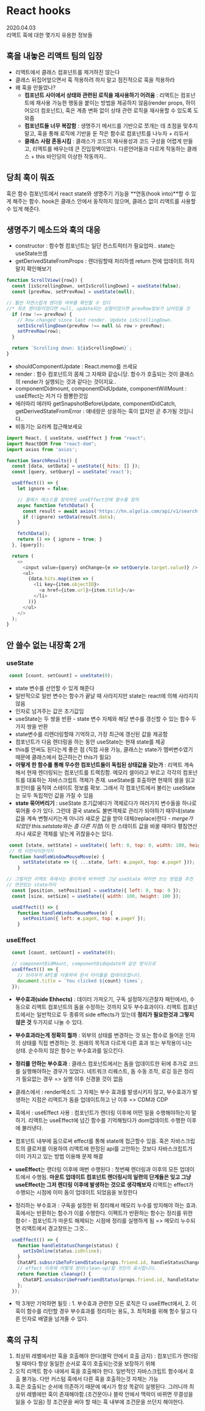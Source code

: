 # React hooks
2020.04.03  
리액트 훅에 대한 몇가지 유용한 정보들  

## 훅을 내놓은 리액트 팀의 입장
- 리액트에서 클래스 컴포넌트를 제거하진 않는다
- 클래스 뒤집어엎으면서 훅 적용하려 하지 말고 점진적으로 훅을 적용하라
- 왜 훅을 만들었나?
    - **컴포넌트 사이에서 상태와 관련된 로직을 재사용하기 어려움** : 리액트는 컴포넌트에 재사용 가능한 행동을 붙이는 방법을 제공하지 않음(render props, 하이어오더 컴포넌트), 훅은 계층 변화 없이 상태 관련 로직을 재사용할 수 있도록 도와줌
    - **컴포넌트들 너무 복잡함** : 생명주기 메서드를 기반으로 쪼개는 데 초점을 맞추지 말고, 훅을 통해 로직에 기반을 둔 작은 함수로 컴포넌트를 나누자 + 리듀서
    - **클래스 사람 혼동시킴** : 클래스가 코드의 재사용성과 코드 구성을 어렵게 만들고, 리액트를 배우는데 큰 진입장벽이었다. 다른언어들과 다르게 작동하는 클래스 + this 바인딩의 이상한 작동까지.. 

## 당최 훅이 뭐죠
훅은 함수 컴포넌트에서 react state와 생명주기 기능을 **연동(hook into)**할 수 있게 해주는 함수. hook은 클래스 안에서 동작하지 않으며, 클래스 없이 리액트를 사용할 수 있게 해준다. 

## 생명주기 메소드와 훅의 대응
- constructor : 함수형 컴포넌트는 일단 컨스트럭터가 필요업따.. state는 useState쓰셈
- getDerivedStateFromProps : 렌더링할때 처리하셈 return 전에 업데이트 하지말지 확인해보기
```js
function ScrollView({row}) {
  const [isScrollingDown, setIsScrollingDown] = useState(false);
  const [prevRow, setPrevRow] = useState(null);

// 훨씬 자연스럽게 렌더링 여부를 확인할 수 있다
//* 최초 렌더링이었다면 null, update되는 상황이었으면 prevRow정보가 남아있을 것 
  if (row !== prevRow) {
    // Row changed since last render. Update isScrollingDown.
    setIsScrollingDown(prevRow !== null && row > prevRow);
    setPrevRow(row);
  }

  return `Scrolling down: ${isScrollingDown}`;
}
```
- shouldComponentUpdate : React.memo를 쓰세요
- render : 함수 컴포넌트의 몸체 그 자체와 같습니당. 함수가 호출되는 것이 클래스의 render가 실행되는 것과 같다는 것이지요..
- componentDidmount, componentDidUpdate, componentWillMount : useEffect는 저거 다 짬뽕한것임
- 에러따리 에러따 getSnapshotBeforeUpdate, componentDidCatch, getDerivedStateFromError : 얘네랑은 상응하는 훅이 없지만 곧 추가될 것임니다..
- 비동기는 요러케 접근해보세요
```js
import React, { useState, useEffect } from "react";
import ReactDOM from "react-dom";
import axios from 'axios';

function SearchResults() {
  const [data, setData] = useState({ hits: [] });
  const [query, setQuery] = useState('react');

  useEffect(() => {
    let ignore = false;

    // 클래스 메소드를 정의하듯 useEffect안에 함수를 정의 
    async function fetchData() {
      const result = await axios('https://hn.algolia.com/api/v1/search?query=' + query);
      if (!ignore) setData(result.data);
    }

    fetchData();
    return () => { ignore = true; }
  }, [query]);

  return (
    <>
      <input value={query} onChange={e => setQuery(e.target.value)} />
      <ul>
        {data.hits.map(item => (
          <li key={item.objectID}>
            <a href={item.url}>{item.title}</a>
          </li>
        ))}
      </ul>
    </>
  );
}
```

## 안 쓸수 없는 내장훅 2개
### useState
```js
 const [count, setCount] = useState(0);
```
- state 변수를 선언할 수 있게 해준다
- 일반적으로 일반 변수는 함수가 끝날 때 사라지지만 state는 react에 의해 사라지지 않음
- 인자로 넘겨주는 값은 초기값임
- useState는 두 쌍을 반환 - state 변수 자체와 해당 변수를 갱신할 수 있는 함수 두 가지 쌍을 반환
- state변수를 리렌더링할때 기억하고, 가장 최근에 갱신된 값을 제공함
- 컴포넌트가 다음 렌더링을 하는 동안 useState는 현재 state를 제공
- this를 안써도 된다는게 좋은 점 (직접 사용 가능, 클래스는 state가 멤버변수였기 때문에 클래스에서 접근하는건 this가 필요)
- **어떻게 한 함수를 통해 무수한 컴포넌트들이 독립된 상태값을 갖는가** : 리액트 계속해서 현재 렌더링되는 컴포넌트를 트랙킹함. 메모리 셀이라고 부르고 각각의 컴포넌트를 대표하는 자바스크립트 객체가 존재. useState를 호출하면 현재의 셀을 읽고 포인터를 움직여 스테이트 정보를 확보. 그래서 각 컴포넌트에서 불리는 useState는 모두 독립적인 값을 가질 수 있음
- **state 묶어버리기** : useState 초기값에다가 객체로다가 여러가지 변수들을 하나로 묶어줄 수가 있다. 그런데 결국 state도 불변객체로 관리가 되야하기 때무네(state값을 계속 변형시키는게 아니라 새로운 값을 받아 대체(replace)한다 - *merge가 되었던 this.setstate와는 좀 다른 지점*) 이 한 스테이트 값을 바꿀 때마다 펼침연산자나 새로운 객체를 넣는게 귀찮을수는 있다.
```js
 const [state, setState] = useState({ left: 0, top: 0, width: 100, height: 100 });
 // 뭐 이런식이란거지
 function handleWindowMouseMove(e) {
      setState(state => ({ ...state, left: e.pageX, top: e.pageY }));
    }

// 그렇지만 리액트 측에서는 용이하게 바꾸려면 그냥 useState 여러번 쓰는 방법을 추천
// 연관있는 state끼리
  const [position, setPosition] = useState({ left: 0, top: 0 });
  const [size, setSize] = useState({ width: 100, height: 100 });

  useEffect(() => {
    function handleWindowMouseMove(e) {
      setPosition({ left: e.pageX, top: e.pageY });
    }
```

### useEffect
```js
  const [count, setCount] = useState(0);

  // componentDidMount, componentDidUpdate와 같은 방식으로
  useEffect(() => {
    // 브라우저 API를 이용하여 문서 타이틀을 업데이트합니다.
    document.title = `You clicked ${count} times`;
  });
```
- **부수효과(side Ehhects)** : 데이터 가져오기, 구독 설정하기(관찰자 패턴에서), 수동으로 리액트 컴포넌트의 돔을 수정하는 것까지 모두 부수효과이다. 리액트 컴포넌트에서는 일반적으로 두 종류의 side effects가 있는데 **정리가 필요한것과 그렇지 않은 것** 두가지로 나눌 수 있다.

- **부수효과라는게 정확히 뭘까** : 외부의 상태를 변경하는 것 또는 함수로 들어온 인자의 상태를 직접 변경하는 것. 원래의 목적과 다르게 다른 효과 또는 부작용이 나는 상태. 순수하지 않은 함수는 부수효과를 일으킨다. 

- **정리를 안하는 부수효과** : 클래스 컴포넌트에서는 돔을 업데이트한 뒤에 추가로 코드를 실행해야하는 경우가 있었다. 네트워크 리퀘스트, 돔 수동 조작, 로깅 등은 정리가 필요없는 경우 => 실행 이후 신경쓸 것이 없음
- 클래스에서 : render메소드 그 자체는 부수 효과를 발생시키지 않고, 부수효과가 발생하는 지점은 리액트가 돔을 업데이트하고 난 이후 => CDM과 CDP
- 훅에서 : useEffect 사용 : 컴포넌트가 렌더링 이후에 어떤 일을 수행해야하는지 말하기. 리액트는 useEffect에 넘긴 함수를 기억해뒀다가 dom업데이트 수행한 이후에 불러낸다. 
- 컴포넌트 내부에 둠으로써 effect를 통해 state에 접근할수 있음. 훅은 자바스크립트의 클로저를 이용하여 리액트에 한정된 api를 고안하는 것보다 자바스크립트가 이미 가지고 있는 방법 이용해 문제 해결
- **useEffect**는 랜더링 이후에 매번 수행된다 : 첫번째 렌더링과 이후의 모든 업데이트에서 수행됨. **마운트 업데이트 컴포넌트 렌더링시의 일련의 단계들은 잊고 그냥 useEffect는 그저 렌더링 이후에 발생하는 것으로 생각해보자** 리액트는 effect가 수행되는 시점에 이미 돔이 업데이트 되었음을 보장한다 
- 정리하는 부수효과 : 구독을 설정한 뒤 정리해서 메모리 누수를 방지해야 하는 효과. 훅에서는 반환하는 함수가 이를 수행한다. 이펙트가 반환하는 함수는 정리를 위한 함수! - 컴포넌트가 마운트 해제되는 시점에 정리를 실행하게 됨 => 메모리 누수되면 리액트에서 경고창뜨는 그것...
```js
  useEffect(() => {
    function handleStatusChange(status) {
      setIsOnline(status.isOnline);
    }
    ChatAPI.subscribeToFriendStatus(props.friend.id, handleStatusChange);
    // effect 이후에 어떻게 정리(clean-up)할 것인지 표시합니다.
    return function cleanup() {
      ChatAPI.unsubscribeFromFriendStatus(props.friend.id, handleStatusChange);
    };
  });
```

- 딱 3개만 기억하면 될듯 : 1. 부수효과 관련한 모든 로직은 다 useEffect에서, 2. 이 훅이 함수를 리턴할 경우 부수효과를 정리하는 용도, 3. 최적화를 위해 함수 말고 다른 인자로 배열을 넘겨줄 수 있다.

## 훅의 규칙
1. 최상위 레벨에서만 훅을 호출해야 한다(블락 안에서 호출 금지) :  컴포넌트가 렌더링 될 때마다 항상 동일한 순서로 훅이 호출되는것을 보장하기 위해
2. 오직 리액트 함수 내에서 훅을 호출해야 한다. 일반적인 자바스크립트 함수에서 호출 불가능. 다만 커스텀 훅에서 다른 훅을 호출하는것 자체는 가능
3. 훅은 호출되는 순서에 의존하기 때문에 예시가 항상 똑같이 실행된다. 그러니까 최상위 레벨에만 훅이 존재해야함.(조건문이나 블락 안에서 맥락이 바뀌면 무결성을 잃을 수 있음) 정 조건문을 써야 할 때는 훅 내부에 조건문을 쓰던지 해야한다.